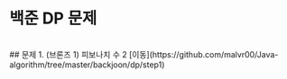 # 백준 DP 문제
<br/>
## 문제
1. (브론즈 1) 피보나치 수 2 [이동](https://github.com/malvr00/Java-algorithm/tree/master/backjoon/dp/step1)
